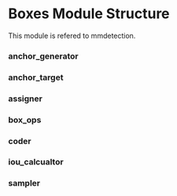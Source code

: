 # Boxes Module Structure
This module is refered to mmdetection.
### anchor_generator

### anchor_target

### assigner

### box_ops

### coder

### iou_calcualtor

### sampler

